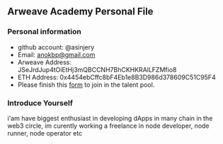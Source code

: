 ## Arweave Academy Personal File

### Personal information

- github account: @asinjery
- Email: anokbp@gmail.com
- Arweave Address: JSeJrdJup4tOiEtHj3mQBCCNH7BhCKHKRAlLFZMfio8
- ETH Address: 0x4454ebCffc8bF4Eb1e8B3D986d378609C51C95F4
- Please finish this [form](https://docs.google.com/forms/d/e/1FAIpQLSfWA5fIIcBgmRppm3jNz5vmf9Mai_QMVil-2pO4r7YKn_Zhtw/viewform?usp=sf_link) to join in the talent pool.

### Introduce Yourself
 i'am have biggest enthusiast in developing dApps in many chain in the web3 circle, im curently working a freelance in node developer, node runner, node operator etc
